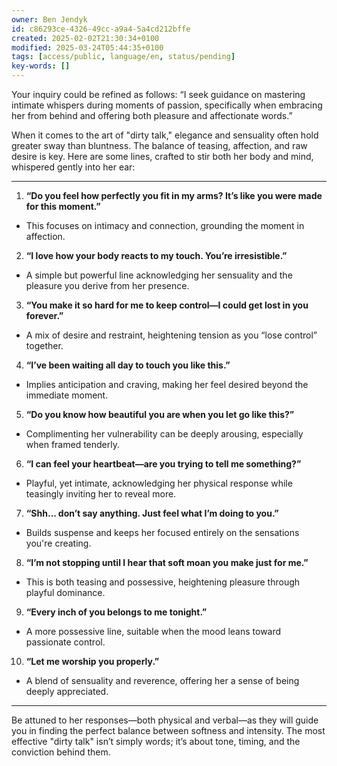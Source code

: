 ```yaml
---
owner: Ben Jendyk
id: c86293ce-4326-49cc-a9a4-5a4cd212bffe
created: 2025-02-02T21:30:34+0100
modified: 2025-03-24T05:44:35+0100
tags: [access/public, language/en, status/pending]
key-words: []
---
```


Your inquiry could be refined as follows: “I seek guidance on mastering intimate whispers during moments of passion, specifically when embracing her from behind and offering both pleasure and affectionate words.”  

When it comes to the art of "dirty talk," elegance and sensuality often hold greater sway than bluntness. The balance of teasing, affection, and raw desire is key. Here are some lines, crafted to stir both her body and mind, whispered gently into her ear:

---

1. **“Do you feel how perfectly you fit in my arms? It’s like you were made for this moment.”**  
- This focuses on intimacy and connection, grounding the moment in affection.

2. **“I love how your body reacts to my touch. You’re irresistible.”**  
- A simple but powerful line acknowledging her sensuality and the pleasure you derive from her presence.

3. **“You make it so hard for me to keep control—I could get lost in you forever.”**  
- A mix of desire and restraint, heightening tension as you “lose control” together.

4. **“I’ve been waiting all day to touch you like this.”**  
- Implies anticipation and craving, making her feel desired beyond the immediate moment.

5. **“Do you know how beautiful you are when you let go like this?”**  
- Complimenting her vulnerability can be deeply arousing, especially when framed tenderly.

6. **“I can feel your heartbeat—are you trying to tell me something?”**  
- Playful, yet intimate, acknowledging her physical response while teasingly inviting her to reveal more.

7. **“Shh... don’t say anything. Just feel what I’m doing to you.”**  
- Builds suspense and keeps her focused entirely on the sensations you're creating.

8. **“I’m not stopping until I hear that soft moan you make just for me.”**  
- This is both teasing and possessive, heightening pleasure through playful dominance.

9. **“Every inch of you belongs to me tonight.”**  
- A more possessive line, suitable when the mood leans toward passionate control.

10. **“Let me worship you properly.”**  
- A blend of sensuality and reverence, offering her a sense of being deeply appreciated.

---

Be attuned to her responses—both physical and verbal—as they will guide you in finding the perfect balance between softness and intensity. The most effective "dirty talk" isn’t simply words; it’s about tone, timing, and the conviction behind them.